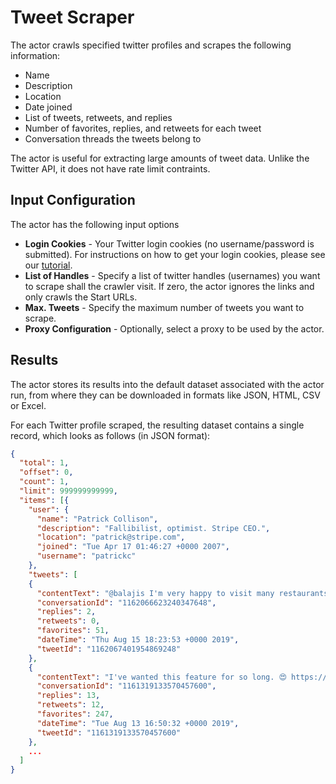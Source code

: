 # Tweet Scraper

The actor crawls specified twitter profiles and scrapes the following information:

- Name
- Description
- Location
- Date joined
- List of tweets, retweets, and replies
- Number of favorites, replies, and retweets for each tweet
- Conversation threads the tweets belong to

The actor is useful for extracting large amounts of tweet data. Unlike the Twitter API, it does not have rate limit contraints. 

## Input Configuration

The actor has the following input options

- **Login Cookies** - Your Twitter login cookies (no username/password is submitted). For instructions on how to get your login cookies, please see our [tutorial](https://apify.com/help-dev/en/articles/1444249-log-in-to-website-by-transferring-cookies-from-web-browser).
- **List of Handles** - Specify a list of twitter handles (usernames) you want to scrape
  shall the crawler visit. If zero, the actor ignores the links and only crawls the Start URLs.
- **Max. Tweets** - Specify the maximum number of tweets you want to scrape.
- **Proxy Configuration** - Optionally, select a proxy to be used by the actor.

## Results

The actor stores its results into the default dataset associated with the actor run,
from where they can be downloaded in formats like JSON, HTML, CSV or Excel.

For each Twitter profile scraped, the resulting dataset contains a single record, which looks as follows (in JSON format):

```json
{
  "total": 1,
  "offset": 0,
  "count": 1,
  "limit": 999999999999,
  "items": [{
    "user": {
      "name": "Patrick Collison",
      "description": "Fallibilist, optimist. Stripe CEO.",
      "location": "patrick@stripe.com",
      "joined": "Tue Apr 17 01:46:27 +0000 2007",
      "username": "patrickc"
    },
    "tweets": [
    {
      "contentText": "@balajis I'm very happy to visit many restaurants that I suspect are not particularly good businesses.",
      "conversationId": "1162066623240347648",
      "replies": 2,
      "retweets": 0,
      "favorites": 51,
      "dateTime": "Thu Aug 15 18:23:53 +0000 2019",
      "tweetId": "1162067401954869248"
    },
    {
      "contentText": "I've wanted this feature for so long. 😍 https://t.co/jspRvv8wDD https://t.co/Q0gRwwIGYd https://t.co/k30UK0hvdc",
      "conversationId": "1161319133570457600",
      "replies": 13,
      "retweets": 12,
      "favorites": 247,
      "dateTime": "Tue Aug 13 16:50:32 +0000 2019",
      "tweetId": "1161319133570457600"
    },
    ...
  ]
}
```
